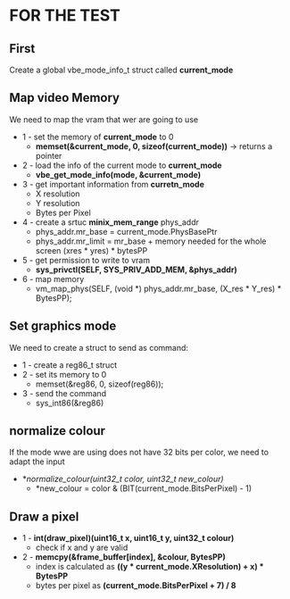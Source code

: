 # FOR THE TEST

## First

Create a global vbe_mode_info_t struct called **current_mode**

## Map video Memory
We need to map the vram that wer are going to use
 - 1 - set the memory of **current_mode** to 0
    - **memset(&current_mode, 0, sizeof(current_mode))** -> returns a pointer
 - 2 - load the info of the current mode to **current_mode**
    - **vbe_get_mode_info(mode, &current_mode)**
 - 3 - get important information from **curretn_mode**
    - X resolution
    - Y resolution
    - Bytes per Pixel
 - 4 - create a srtuc **minix_mem_range** phys_addr
    - phys_addr.mr_base = current_mode.PhysBasePtr
    - phys_addr.mr_limit = mr_base + memory needed for the whole screen (xres * yres) * bytesPP
 - 5 - get permission to write to vram
    - **sys_privctl(SELF, SYS_PRIV_ADD_MEM, &phys_addr)**
 - 6 - map memory
    - vm_map_phys(SELF, (void *) phys_addr.mr_base, (X_res * Y_res) * BytesPP);

## Set graphics mode
We need to create a struct to send as command:
 - 1 - create a reg86_t struct
 - 2 - set its memory to 0
    - memset(&reg86, 0, sizeof(reg86));
 - 3 - send the command
    - sys_int86(&reg86)

## normalize colour
If the mode wwe are using does not have 32 bits per color, we need to adapt the input
 - **normalize_colour(uint32_t color, uint32_t *new_colour)**
    - *new_colour = color & (BIT(current_mode.BitsPerPixel) - 1)

## Draw a pixel
 - 1 - **int(draw_pixel)(uint16_t x, uint16_t y, uint32_t colour)**
    - check if x and y are valid
 - 2 - **memcpy(&frame_buffer[index], &colour, BytesPP)**
    - index is calculated as **((y * current_mode.XResolution) + x) * BytesPP**
    - bytes per pixel as **(current_mode.BitsPerPixel + 7) / 8**